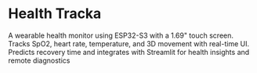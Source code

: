 # Health Tracka
A wearable health monitor using ESP32-S3 with a 1.69" touch screen. Tracks SpO2, heart rate, temperature, and 3D movement with real-time UI. Predicts recovery time and integrates with Streamlit for health insights and remote diagnostics
